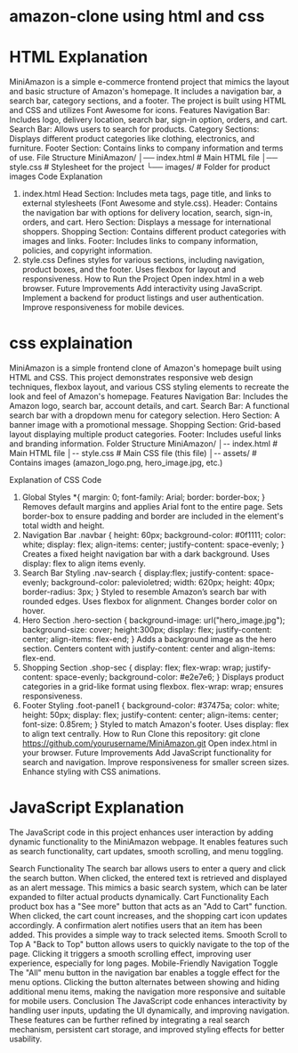 # amazon-clone using html and css
# HTML Explanation
MiniAmazon is a simple e-commerce frontend project that mimics the layout and basic structure of Amazon's homepage. It includes a navigation bar, a search bar, category sections, and a footer. The project is built using HTML and CSS and utilizes Font Awesome for icons.
Features
Navigation Bar: Includes logo, delivery location, search bar, sign-in option, orders, and cart.
Search Bar: Allows users to search for products.
Category Sections: Displays different product categories like clothing, electronics, and furniture.
Footer Section: Contains links to company information and terms of use.
File Structure
MiniAmazon/
│── index.html   # Main HTML file
│── style.css    # Stylesheet for the project
└── images/      # Folder for product images
Code Explanation
1. index.html
Head Section: Includes meta tags, page title, and links to external stylesheets (Font Awesome and style.css).
Header: Contains the navigation bar with options for delivery location, search, sign-in, orders, and cart.
Hero Section: Displays a message for international shoppers.
Shopping Section: Contains different product categories with images and links.
Footer: Includes links to company information, policies, and copyright information.
2. style.css
Defines styles for various sections, including navigation, product boxes, and the footer.
Uses flexbox for layout and responsiveness.
How to Run the Project
Open index.html in a web browser.
Future Improvements
Add interactivity using JavaScript.
Implement a backend for product listings and user authentication.
Improve responsiveness for mobile devices.
# css explaination
MiniAmazon is a simple frontend clone of Amazon's homepage built using HTML and CSS. This project demonstrates responsive web design techniques, flexbox layout, and various CSS styling elements to recreate the look and feel of Amazon's homepage.
Features
Navigation Bar: Includes the Amazon logo, search bar, account details, and cart.
Search Bar: A functional search bar with a dropdown menu for category selection.
Hero Section: A banner image with a promotional message.
Shopping Section: Grid-based layout displaying multiple product categories.
Footer: Includes useful links and branding information.
Folder Structure
MiniAmazon/
│-- index.html         # Main HTML file
│-- style.css          # Main CSS file (this file)
│-- assets/            # Contains images (amazon_logo.png, hero_image.jpg, etc.)

Explanation of CSS Code
1. Global Styles
*{
    margin: 0;
    font-family: Arial;
    border: border-box;
}
Removes default margins and applies Arial font to the entire page.
Sets border-box to ensure padding and border are included in the element's total width and height.
2. Navigation Bar
.navbar {
    height: 60px;
    background-color: #0f1111;
    color: white;
    display: flex;
    align-items: center;
    justify-content: space-evenly;
}
Creates a fixed height navigation bar with a dark background.
Uses display: flex to align items evenly.
3. Search Bar Styling
.nav-search {
    display:flex;
    justify-content: space-evenly;
    background-color: palevioletred;
    width: 620px;
    height: 40px;
    border-radius: 3px;
}
Styled to resemble Amazon’s search bar with rounded edges.
Uses flexbox for alignment.
Changes border color on hover.
4. Hero Section
.hero-section {
    background-image: url("hero_image.jpg");
    background-size: cover;
    height:300px;
    display: flex;
    justify-content: center;
    align-items: flex-end;
}
Adds a background image as the hero section.
Centers content with justify-content: center and align-items: flex-end.
5. Shopping Section
.shop-sec {
    display: flex;
    flex-wrap: wrap;
    justify-content: space-evenly;
    background-color: #e2e7e6;
}
Displays product categories in a grid-like format using flexbox.
flex-wrap: wrap; ensures responsiveness.
6. Footer Styling
.foot-panel1 {
    background-color: #37475a;
    color: white;
    height: 50px;
    display: flex;
    justify-content: center;
    align-items: center;
    font-size: 0.85rem;
}
Styled to match Amazon's footer.
Uses display: flex to align text centrally.
How to Run
Clone this repository:
git clone https://github.com/yourusername/MiniAmazon.git
Open index.html in your browser.
Future Improvements
Add JavaScript functionality for search and navigation.
Improve responsiveness for smaller screen sizes.
Enhance styling with CSS animations.

# JavaScript Explanation
The JavaScript code in this project enhances user interaction by adding dynamic functionality to the MiniAmazon webpage. It enables features such as search functionality, cart updates, smooth scrolling, and menu toggling.

Search Functionality
The search bar allows users to enter a query and click the search button. When clicked, the entered text is retrieved and displayed as an alert message. This mimics a basic search system, which can be later expanded to filter actual products dynamically.
Cart Functionality
Each product box has a "See more" button that acts as an "Add to Cart" function. When clicked, the cart count increases, and the shopping cart icon updates accordingly. A confirmation alert notifies users that an item has been added. This provides a simple way to track selected items.
Smooth Scroll to Top
A "Back to Top" button allows users to quickly navigate to the top of the page. Clicking it triggers a smooth scrolling effect, improving user experience, especially for long pages.
Mobile-Friendly Navigation Toggle
The "All" menu button in the navigation bar enables a toggle effect for the menu options. Clicking the button alternates between showing and hiding additional menu items, making the navigation more responsive and suitable for mobile users.
Conclusion
The JavaScript code enhances interactivity by handling user inputs, updating the UI dynamically, and improving navigation. These features can be further refined by integrating a real search mechanism, persistent cart storage, and improved styling effects for better usability.




